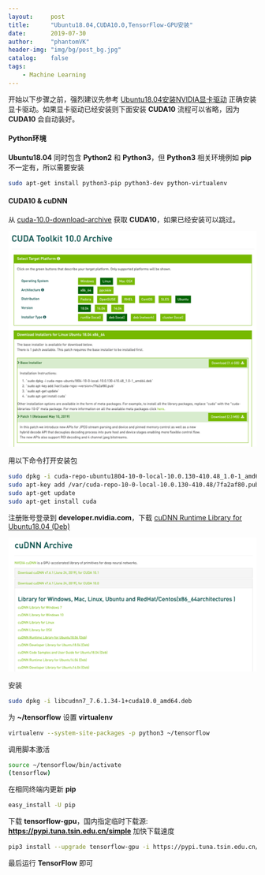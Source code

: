 ```yaml
---
layout:     post
title:      "Ubuntu18.04,CUDA10.0,TensorFlow-GPU安装"
date:       2019-07-30
author:     "phantomVK"
header-img: "img/bg/post_bg.jpg"
catalog:    false
tags:
    - Machine Learning
---
```


开始以下步骤之前，强烈建议先参考 [Ubuntu18.04安装NVIDIA显卡驱动](/2019/06/29/Ubuntu_install_nVidia_Driver/) 正确安装显卡驱动。如果显卡驱动已经安装则下面安装 __CUDA10__ 流程可以省略，因为 __CUDA10__ 会自动装好。

#### Python环境

__Ubuntu18.04__ 同时包含 __Python2__ 和 __Python3__，但 __Python3__ 相关环境例如 __pip__ 不一定有，所以需要安装

```bash
sudo apt-get install python3-pip python3-dev python-virtualenv
```

#### CUDA10 & cuDNN

从 [cuda-10.0-download-archive](https://developer.nvidia.com/cuda-10.0-download-archive?target_os=Linux&target_arch=x86_64&target_distro=Ubuntu&target_version=1804&target_type=deblocal) 获取 __CUDA10__，如果已经安装可以跳过。

![cuda_10](/img/tensorflow/cuda_10.png)

用以下命令打开安装包

```bash
sudo dpkg -i cuda-repo-ubuntu1804-10-0-local-10.0.130-410.48_1.0-1_amd64.deb 
sudo apt-key add /var/cuda-repo-10-0-local-10.0.130-410.48/7fa2af80.pub
sudo apt-get update
sudo apt-get install cuda
```

注册账号登录到 __developer.nvidia.com__，下载 [cuDNN Runtime Library for Ubuntu18.04 (Deb)](https://developer.nvidia.com/compute/machine-learning/cudnn/secure/v7.6.1.34/prod/10.0_20190620/Ubuntu18_04-x64/libcudnn7_7.6.1.34-1%2Bcuda10.0_amd64.deb)

![cuDNN_7_6_1](/img/tensorflow/cuDNN_7_6_1.png)

安装

```bash
sudo dpkg -i libcudnn7_7.6.1.34-1+cuda10.0_amd64.deb
```

为 __~/tensorflow__ 设置 __virtualenv__ 

```bash
virtualenv --system-site-packages -p python3 ~/tensorflow
```

调用脚本激活

```bash
source ~/tensorflow/bin/activate
(tensorflow)
```

在相同终端内更新 __pip__

```bash
easy_install -U pip
```

下载 __tensorflow-gpu__，国内指定临时下载源: __https://pypi.tuna.tsin.edu.cn/simple__ 加快下载速度

```bash
pip3 install --upgrade tensorflow-gpu -i https://pypi.tuna.tsin.edu.cn/simple
```

最后运行 __TensorFlow__ 即可